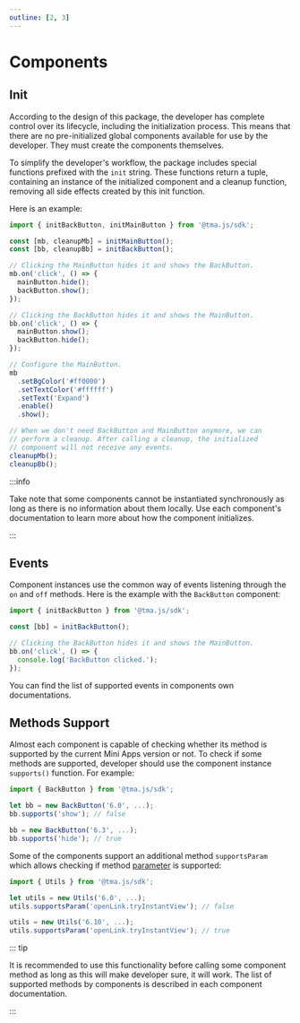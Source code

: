 ```yaml
---
outline: [2, 3]
---
```


# Components

## Init

According to the design of this package, the developer has complete control over its lifecycle,
including the initialization process. This means that there are no pre-initialized global components
available for use by the developer. They must create the components themselves.

To simplify the developer's workflow, the package includes special functions prefixed with
the `init` string. These functions return a tuple, containing an instance of the initialized component
and a cleanup function, removing all side effects created by this init function.

Here is an example:

```typescript
import { initBackButton, initMainButton } from '@tma.js/sdk';

const [mb, cleanupMb] = initMainButton();
const [bb, cleanupBb] = initBackButton();

// Clicking the MainButton hides it and shows the BackButton.
mb.on('click', () => {
  mainButton.hide();
  backButton.show();
});

// Clicking the BackButton hides it and shows the MainButton.
bb.on('click', () => {
  mainButton.show();
  backButton.hide();
});

// Configure the MainButton.
mb
  .setBgColor('#ff0000')
  .setTextColor('#ffffff')
  .setText('Expand')
  .enable()
  .show();

// When we don't need BackButton and MainButton anymore, we can 
// perform a cleanup. After calling a cleanup, the initialized 
// component will not receive any events.
cleanupMb();
cleanupBb();
```

:::info

Take note that some components cannot be instantiated synchronously as long as there is no
information about them locally. Use each component's documentation to learn more about how the
component initializes.

:::

## Events

Component instances use the common way of events listening through the `on` and `off` methods.
Here is the example with the `BackButton` component:

```typescript
import { initBackButton } from '@tma.js/sdk';

const [bb] = initBackButton();

// Clicking the BackButton hides it and shows the MainButton.
bb.on('click', () => {
  console.log('BackButton clicked.');
});
```

You can find the list of supported events in components own documentations.

## Methods Support

Almost each component is capable of checking whether its method is supported by the current
Mini Apps version or not. To check if some methods are supported, developer should use the component
instance `supports()` function. For example:

```typescript
import { BackButton } from '@tma.js/sdk';

let bb = new BackButton('6.0', ...);
bb.supports('show'); // false

bb = new BackButton('6.3', ...);
bb.supports('hide'); // true
```

Some of the components support an additional method `supportsParam` which allows checking if
method <ins>parameter</ins> is supported:

```typescript
import { Utils } from '@tma.js/sdk';

let utils = new Utils('6.0', ...);
utils.supportsParam('openLink.tryInstantView'); // false

utils = new Utils('6.10', ...);
utils.supportsParam('openLink.tryInstantView'); // true
```

::: tip

It is recommended to use this functionality before calling some component method as long as this
will make developer sure, it will work. The list of supported methods by components is described in
each component documentation.

:::
